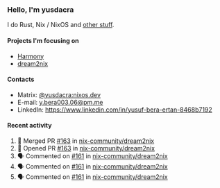 ### Hello, I'm yusdacra

I do Rust, Nix / NixOS and [other stuff](https://yusdacra.gitlab.io/about).

#### Projects I'm focusing on

- [Harmony](https://harmonyapp.io)
- [dream2nix](https://github.com/nix-community/dream2nix)

#### Contacts

- Matrix: [@yusdacra:nixos.dev](https://matrix.to/#/@yusdacra:nixos.dev)
- E-mail: y.bera003.06@pm.me
- LinkedIn: https://www.linkedin.com/in/yusuf-bera-ertan-8468b7192

#### Recent activity

<!--START_SECTION:activity-->
1. 🎉 Merged PR [#163](https://github.com/nix-community/dream2nix/pull/163) in [nix-community/dream2nix](https://github.com/nix-community/dream2nix)
2. 💪 Opened PR [#163](https://github.com/nix-community/dream2nix/pull/163) in [nix-community/dream2nix](https://github.com/nix-community/dream2nix)
3. 🗣 Commented on [#161](https://github.com/nix-community/dream2nix/issues/161) in [nix-community/dream2nix](https://github.com/nix-community/dream2nix)
4. 🗣 Commented on [#161](https://github.com/nix-community/dream2nix/issues/161) in [nix-community/dream2nix](https://github.com/nix-community/dream2nix)
5. 🗣 Commented on [#161](https://github.com/nix-community/dream2nix/issues/161) in [nix-community/dream2nix](https://github.com/nix-community/dream2nix)
<!--END_SECTION:activity-->
